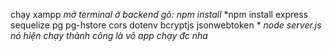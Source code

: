 chạy xampp
*mở terminal ở backend gõ:*
*npm install*
*npm install express sequelize pg pg-hstore cors dotenv bcryptjs jsonwebtoken *
*node server.js*
*nó hiện chạy thành công là vô app chạy đc nha*
